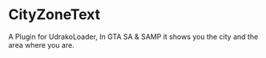 # CityZoneText
A Plugin for UdrakoLoader, In GTA SA &amp; SAMP it shows you the city and the area where you are.
